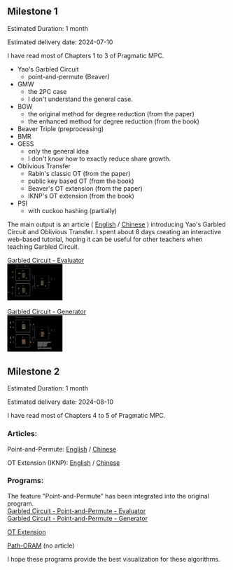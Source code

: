 
## Milestone 1

Estimated Duration: 1 month

Estimated delivery date: 2024-07-10

I have read most of Chapters 1 to 3 of Pragmatic MPC.

- Yao's Garbled Circuit
  - point-and-permute (Beaver)
- GMW
  - the 2PC case
  - I don't understand the general case.
- BGW
  - the original method for degree reduction (from the paper)
  - the enhanced method for degree reduction (from the book)
- Beaver Triple (preprocessing)
- BMR
- GESS
  - only the general idea
  - I don't know how to exactly reduce share growth.
- Oblivious Transfer
  - Rabin's classic OT (from the paper)
  - public key based OT (from the book)
  - Beaver's OT extension (from the paper)
  - IKNP's OT extension (from the book)
- PSI
  - with cuckoo hashing (partially)

The main output is an article
(
[English](https://github.com/LCamel/MPC-Notes/blob/main/story-en-US.md) /
[Chinese](https://github.com/LCamel/MPC-Notes/blob/main/story-zh-TW.md)
)
introducing Yao's Garbled Circuit and Oblivious Transfer. I spent about 8 days creating an interactive web-based tutorial, hoping it can be useful for other teachers when teaching Garbled Circuit.

<a href="https://lcamel.github.io/MPC-Notes/garbled-circuit.html?startFrom=evaluator&w0=0&w3=1">
Garbled Circuit - Evaluator<br>
<img src="images/evaluator.png" alt="evaluator.png" width="25%">
</a>
<p>
<a href="https://lcamel.github.io/MPC-Notes/garbled-circuit.html">
Garbled Circuit - Generator<br>
<img src="images/generator.png" alt="generator.png" width="25%">
</a>


## Milestone 2

Estimated Duration: 1 month

Estimated delivery date: 2024-08-10

I have read most of Chapters 4 to 5 of Pragmatic MPC.

### Articles:

Point-and-Permute: [English](story-point-and-permute-en-US.md) / [Chinese](story-point-and-permute-zh-TW.md)

OT Extension (IKNP): [English](OT3D/story-OT-Extension-en-US.md) / [Chinese](OT3D/story-OT-Extension-zh-TW.md)

### Programs:

The feature "Point-and-Permute" has been integrated into the original program.<br/>
[Garbled Circuit - Point-and-Permute - Evaluator](https://lcamel.github.io/MPC-Notes/garbled-circuit.html?startFrom=evaluator&w0=0&w3=1&pointAndPermute=1)<br/>
[Garbled Circuit - Point-and-Permute - Generator](https://lcamel.github.io/MPC-Notes/garbled-circuit.html?pointAndPermute=1)

[OT Extension](https://lcamel.github.io/MPC-Notes/OT3D/)

[Path-ORAM](https://lcamel.github.io/MPC-Notes/Path-ORAM/Path-ORAM.html) (no article)

I hope these programs provide the best visualization for these algorithms.
